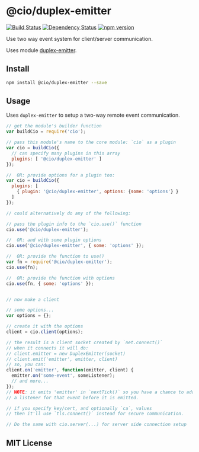 # @cio/duplex-emitter
[![Build Status](https://travis-ci.org/elidoran/node-cio-duplex-emitter.svg?branch=master)](https://travis-ci.org/elidoran/node-cio-duplex-emitter)
[![Dependency Status](https://gemnasium.com/elidoran/node-cio-duplex-emitter.png)](https://gemnasium.com/elidoran/node-cio-duplex-emitter)
[![npm version](https://badge.fury.io/js/%40cio%2Fduplex-emitter.svg)](http://badge.fury.io/js/%40cio%2Fduplex-emitter)

Use two way event system for client/server communication.

Uses module [duplex-emitter](https://www.npmjs.com/package/duplex-emitter).

## Install

```sh
npm install @cio/duplex-emitter --save
```

## Usage

Uses `duplex-emitter` to setup a two-way remote event communication.

```javascript
// get the module's builder function
var buildCio = require('cio');

// pass this module's name to the core module: `cio` as a plugin
var cio = buildCio({
  // can specify many plugins in this array
  plugins: [ '@cio/duplex-emitter' ]
});

//  OR: provide options for a plugin too:
var cio = buildCio({
  plugins: [
    { plugin: '@cio/duplex-emitter', options: {some: 'options'} }
  ]
});

// could alternatively do any of the following:

// pass the plugin info to the `cio.use()` function
cio.use('@cio/duplex-emitter');

//  OR: and with some plugin options
cio.use('@cio/duplex-emitter', { some: 'options' });

//  OR: provide the function to use()
var fn = require('@cio/duplex-emitter');
cio.use(fn);

//  OR: provide the function with options
cio.use(fn, { some: 'options' });


// now make a client

// some options...
var options = {};

// create it with the options
client = cio.client(options);

// the result is a client socket created by `net.connect()`
// when it connects it will do:
// client.emitter = new DuplexEmitter(socket)
// client.emit('emitter', emitter, client)
// so, you can:
client.on('emitter', function(emitter, client) {
  emitter.on('some-event', someListener);
  // and more...
});
// NOTE: it emits 'emitter' in `nextTick()` so you have a chance to add
// a listener for that event before it is emitted.

// if you specify key/cert, and optionally `ca`, values
// then it'll use `tls.connect()` instead for secure communication.

// Do the same with cio.server(...) for server side connection setup

```

## MIT License

